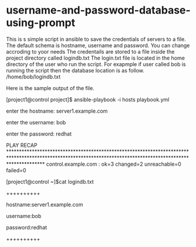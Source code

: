 # username-and-password-database-using-prompt
This is s simple script in ansible to save the credentials of servers to a file. The default schema is hostname, username and password. You can change accroding to yoor needs
The credentails are stored to a file inside the project directory called logindb.txt
The login.txt file is located in the home directory of the user who run the script.
For exapmple if user called bob is running the script then the database location is as follow.
/home/bob/logindb.txt


Here is the sample output of the file.

[project1@control project]$ ansible-playbook -i hosts  playbook.yml


enter the hostname: server1.example.com

enter the username: bob

enter the password: redhat

PLAY RECAP *************************************************************************************************************************************************************
control.example.com        : ok=3    changed=2    unreachable=0    failed=0


[project1@control ~]$cat logindb.txt


++++++++++

 hostname:server1.example.com
 
 username:bob
 
 password:redhat
 
++++++++++





